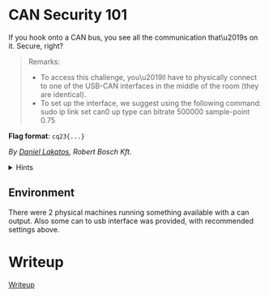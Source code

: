 # CAN Security 101

If you hook onto a CAN bus, you see all the communication that\u2019s on it. Secure, right?

> Remarks:
> * To access this challenge, you\u2019ll have to physically connect to one of the USB-CAN interfaces in the middle of the room (they are identical).
> * To set up the interface, we suggest using the following command: sudo ip link set can0 up type can bitrate 500000 sample-point 0.75

**Flag format**: `cq23{...}`

 *By [Daniel Lakatos](mailto:Daniel.Lakatos@hu.bosch.com), Robert Bosch Kft.*

<details>
  <summary>Hints</summary> 
  
Look for can id 0x0000f146 and 0x0000f147.
</details>

## Environment

There were 2 physical machines running something available with a can output. Also some can to usb interface was provided, with recommended settings above.

# Writeup

[Writeup](WRITEUP.md)
